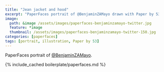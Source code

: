 ```yaml
---
title: "Jean jacket and hood"
excerpt: "PaperFaces portrait of @BenjaminZAMayo drawn with Paper by 53 on an iPad."
image: 
  path: &image /assets/images/paperfaces-benjaminzamayo-twitter.jpg 
  feature: *image
  thumbnail: /assets/images/paperfaces-benjaminzamayo-twitter-150.jpg
categories: [paperfaces]
tags: [portrait, illustration, Paper by 53]
---
```


PaperFaces portrait of [@BenjaminZAMayo](https://twitter.com/BenjaminZAMayo).

{% include_cached boilerplate/paperfaces.md %}
